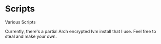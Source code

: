 # Scripts
Various Scripts

Currently, there's a partial Arch encrypted lvm install that I use. Feel free to steal and make your own. 
